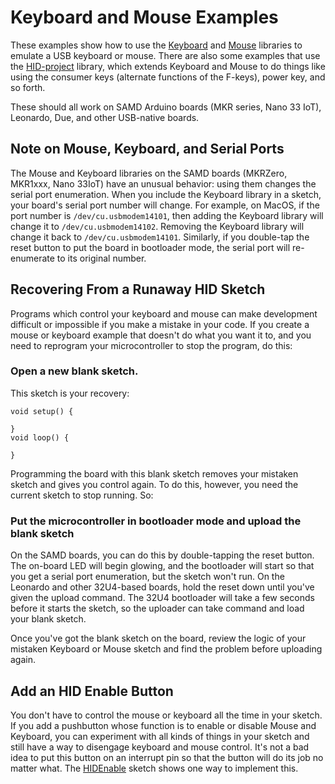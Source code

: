 # Keyboard and Mouse Examples

These examples show how to use the [Keyboard](https://www.arduino.cc/reference/en/language/functions/usb/keyboard/) and [Mouse](https://www.arduino.cc/reference/en/language/functions/usb/mouse/) libraries to emulate a USB keyboard or mouse. There are also some examples that use the [HID-project](https://github.com/NicoHood/HID/wiki) library, which extends Keyboard and Mouse to do things like using the consumer keys (alternate functions of the F-keys), power key, and so forth. 

These should all work on SAMD Arduino boards (MKR series, Nano 33 IoT), Leonardo, Due, and other USB-native boards. 

## Note on Mouse, Keyboard, and Serial Ports

The Mouse and Keyboard libraries on the SAMD boards (MKRZero, MKR1xxx, Nano 33IoT) have an unusual behavior: using them changes the serial port enumeration. When you include the Keyboard library in a sketch, your board's serial port number will change. For example, on MacOS, if the port number is `/dev/cu.usbmodem14101`, then adding the Keyboard library will change it to `/dev/cu.usbmodem14102`. Removing the Keyboard library will change it back to `/dev/cu.usbmodem14101`. Similarly, if you double-tap the reset button to put the board in bootloader mode, the serial port will re-enumerate to its original number.

## Recovering From a Runaway HID Sketch

Programs which control your keyboard and mouse can make development difficult or impossible if you make a mistake in your code. If you create a mouse or keyboard example that doesn't do what you want it to, and you need to reprogram your microcontroller to stop the program, do this:

### Open a new blank sketch.

This sketch is your recovery:
````
void setup() {

}
void loop() {

}
````

Programming the board with this blank sketch removes your mistaken sketch and gives you control again.  To do this, however, you need the current sketch to stop running. So:

### Put the microcontroller in bootloader mode and upload the blank sketch

On the SAMD boards, you can do this by double-tapping the reset button. The on-board LED will begin glowing, and the bootloader will start so that you get a serial port enumeration, but the sketch won't run.  On the Leonardo and other 32U4-based boards, hold the reset down until you've given the upload command. The 32U4 bootloader will take a few seconds before it starts the sketch, so the uploader can take command and load your blank sketch. 

Once you've got the blank sketch on the board, review the logic of your mistaken Keyboard or Mouse sketch and find the problem before uploading again.

## Add an HID Enable Button

You don't have to control the mouse or keyboard all the time in your sketch. If you add a pushbutton whose function is to enable or disable Mouse and Keyboard, you can experiment with all kinds of things in your sketch and still have a way to disengage keyboard and mouse control. It's not a bad idea to put this button on an interrupt pin so that the button will do its job no matter what.  The [HIDEnable](https://github.com/tigoe/ArduinoGeneralExamples/tree/master/KeyboardMouseExamples/HIDEnable) sketch shows one way to implement this.